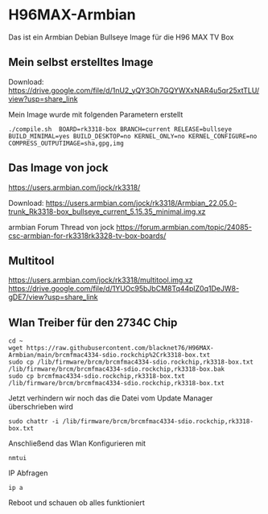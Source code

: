 # H96MAX-Armbian

Das ist ein Armbian Debian Bullseye Image für die H96 MAX TV Box

## Mein selbst erstelltes Image
Download:
https://drive.google.com/file/d/1nU2_yQY3Oh7GQYWXxNAR4u5qr25xtTLU/view?usp=share_link

Mein Image wurde mit folgenden Parametern erstellt
```
./compile.sh  BOARD=rk3318-box BRANCH=current RELEASE=bullseye BUILD_MINIMAL=yes BUILD_DESKTOP=no KERNEL_ONLY=no KERNEL_CONFIGURE=no COMPRESS_OUTPUTIMAGE=sha,gpg,img
```

##  Das Image von jock
https://users.armbian.com/jock/rk3318/

Download:
https://users.armbian.com/jock/rk3318/Armbian_22.05.0-trunk_Rk3318-box_bullseye_current_5.15.35_minimal.img.xz

armbian Forum Thread von jock
https://forum.armbian.com/topic/24085-csc-armbian-for-rk3318rk3328-tv-box-boards/


## Multitool
https://users.armbian.com/jock/rk3318/multitool.img.xz
https://drive.google.com/file/d/1YUOc95bJbCM8Tq44plZ0q1DeJW8-gDE7/view?usp=share_link

## Wlan Treiber für den 2734C Chip
```
cd ~
wget https://raw.githubusercontent.com/blacknet76/H96MAX-Armbian/main/brcmfmac4334-sdio.rockchip%2Crk3318-box.txt
sudo cp /lib/firmware/brcm/brcmfmac4334-sdio.rockchip,rk3318-box.txt /lib/firmware/brcm/brcmfmac4334-sdio.rockchip,rk3318-box.bak
sudo cp brcmfmac4334-sdio.rockchip,rk3318-box.txt /lib/firmware/brcm/brcmfmac4334-sdio.rockchip,rk3318-box.txt
```

Jetzt verhindern wir noch das die Datei vom Update Manager überschrieben wird
```
sudo chattr -i /lib/firmware/brcm/brcmfmac4334-sdio.rockchip,rk3318-box.txt
```

Anschließend das Wlan Konfigurieren mit
```
nmtui
```

IP Abfragen
```
ip a
```

Reboot und schauen ob alles funktioniert